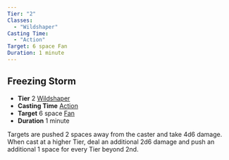 ```yaml
---
Tier: "2"
Classes:
  - "Wildshaper"
Casting Time:
  - "Action"
Target: 6 space Fan
Duration: 1 minute
---
```

## Freezing Storm
- **Tier** 2 [Wildshaper](app://obsidian.md/SRD/Archetypes/Wildshaper.md)
- **Casting Time** [Action](app://obsidian.md/SRD/Glossary/Action.md)
- **Target** 6 space [Fan](app://obsidian.md/Fan)
- **Duration** 1 minute

Targets are pushed 2 spaces away from the caster and take 4d6 damage. When cast at a higher Tier, deal an additional 2d6 damage and push an additional 1 space for every Tier beyond 2nd.